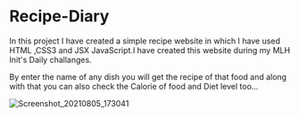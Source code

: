
# Recipe-Diary


In this project I have created  a simple recipe website in which I have used HTML ,CSS3 and JSX JavaScript.I have created this website during my MLH Init's Daily challanges.

By enter the name of any dish you will get the recipe of that food and along with that you can also check the Calorie of food and Diet level too...


![Screenshot_20210805_173041](https://user-images.githubusercontent.com/81081105/128347047-6b208ad5-8c0f-48a3-a6f4-dc44c7e8c937.png)
